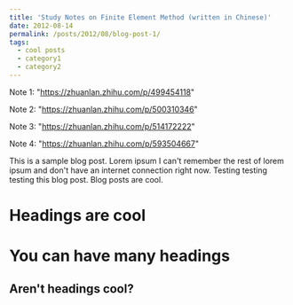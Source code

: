 ```yaml
---
title: 'Study Notes on Finite Element Method (written in Chinese)'
date: 2012-08-14
permalink: /posts/2012/08/blog-post-1/
tags:
  - cool posts
  - category1
  - category2
---
```


Note 1: "https://zhuanlan.zhihu.com/p/499454118"

Note 2: "https://zhuanlan.zhihu.com/p/500310346"

Note 3: "https://zhuanlan.zhihu.com/p/514172222"

Note 4: "https://zhuanlan.zhihu.com/p/593504667"

This is a sample blog post. Lorem ipsum I can't remember the rest of lorem ipsum and don't have an internet connection right now. Testing testing testing this blog post. Blog posts are cool.

Headings are cool
======

You can have many headings
======

Aren't headings cool?
------
